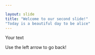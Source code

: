 ```yaml
---

layout: slide
title: "Welcome to our second slide!"
"Today is a beautiful day to be alice" 
---
```


Your text

Use the left arrow to go back!
